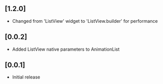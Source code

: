 ## [1.2.0] 
* Changed from 'ListView' widget to 'ListView.builder' for performance

## [0.0.2] 
* Added ListView native parameters to AnimationList

## [0.0.1] 
* Initial release
